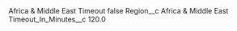 <?xml version="1.0" encoding="UTF-8"?>
<CustomMetadata xmlns="http://soap.sforce.com/2006/04/metadata" xmlns:xsi="http://www.w3.org/2001/XMLSchema-instance" xmlns:xsd="http://www.w3.org/2001/XMLSchema">
    <label>Africa &amp; Middle East Timeout</label>
    <protected>false</protected>
    <values>
        <field>Region__c</field>
        <value xsi:type="xsd:string">Africa &amp; Middle East</value>
    </values>
    <values>
        <field>Timeout_In_Minutes__c</field>
        <value xsi:type="xsd:double">120.0</value>
    </values>
</CustomMetadata>
